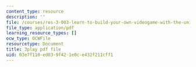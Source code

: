 ```yaml
---
content_type: resource
description: ''
file: /courses/res-3-003-learn-to-build-your-own-videogame-with-the-unity-game-engine-and-microsoft-kinect-january-iap-2017/03e7f110ed039f421e0ce432f211cff1_yAgXsLhZ0_Y.pdf
file_type: application/pdf
learning_resource_types: []
ocw_type: OCWFile
resourcetype: Document
title: 3play pdf file
uid: 03e7f110-ed03-9f42-1e0c-e432f211cff1
---
```


